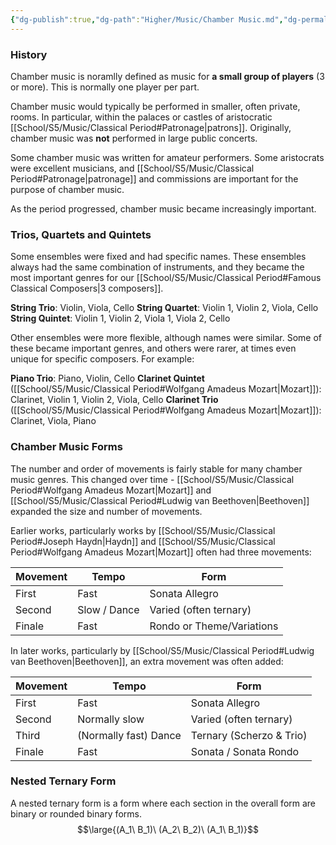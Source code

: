 ```yaml
---
{"dg-publish":true,"dg-path":"Higher/Music/Chamber Music.md","dg-permalink":"music/chamber-music","permalink":"/music/chamber-music/"}
---
```



### History
Chamber music is noramlly defined as music for **a small group of players** (3 or more). This is normally one player per part.

Chamber music would typically be performed in smaller, often private, rooms. In particular, within the palaces or castles of aristocratic [[School/S5/Music/Classical Period#Patronage\|patrons]]. Originally, chamber music was **not** performed in large public concerts.

Some chamber music was written for amateur performers. Some aristocrats were excellent musicians, and [[School/S5/Music/Classical Period#Patronage\|patronage]] and commissions are important for the purpose of chamber music.

As the period progressed, chamber music became increasingly important.

### Trios, Quartets and Quintets
Some ensembles were fixed and had specific names. These ensembles always had the same combination of instruments, and they became the most important genres for our [[School/S5/Music/Classical Period#Famous Classical Composers\|3 composers]].

**String Trio**: Violin, Viola, Cello
**String Quartet**: Violin 1, Violin 2, Viola, Cello
**String Quintet**: Violin 1, Violin 2, Viola 1, Viola 2, Cello

Other ensembles were more flexible, although names were similar. Some of these became important genres, and others were rarer, at times even unique for specific composers. For example:

**Piano Trio**: Piano, Violin, Cello
**Clarinet Quintet** ([[School/S5/Music/Classical Period#Wolfgang Amadeus Mozart\|Mozart]]): Clarinet, Violin 1, Violin 2, Viola, Cello
**Clarinet Trio** ([[School/S5/Music/Classical Period#Wolfgang Amadeus Mozart\|Mozart]]): Clarinet, Viola, Piano

### Chamber Music Forms
The number and order of movements is fairly stable for many chamber music genres. This changed over time - [[School/S5/Music/Classical Period#Wolfgang Amadeus Mozart\|Mozart]] and [[School/S5/Music/Classical Period#Ludwig van Beethoven\|Beethoven]] expanded the size and number of movements.

Earlier works, particularly works by [[School/S5/Music/Classical Period#Joseph Haydn\|Haydn]] and [[School/S5/Music/Classical Period#Wolfgang Amadeus Mozart\|Mozart]] often had three movements:

| Movement | Tempo        | Form                      |
| -------- | ------------ | ------------------------- |
| First    | Fast         | Sonata Allegro            |
| Second   | Slow / Dance | Varied (often ternary)    |
| Finale   | Fast         | Rondo or Theme/Variations |

In later works, particularly by [[School/S5/Music/Classical Period#Ludwig van Beethoven\|Beethoven]], an extra movement was often added:

| Movement | Tempo                 | Form                     |
| -------- | --------------------- | ------------------------ |
| First    | Fast                  | Sonata Allegro           |
| Second   | Normally slow         | Varied (often ternary)   |
| Third    | (Normally fast) Dance | Ternary (Scherzo & Trio) |
| Finale   | Fast                  | Sonata / Sonata Rondo    |

### Nested Ternary Form
A nested ternary form is a form where each section in the overall form are binary or rounded binary forms.
$$\large{(A_1\ B_1)\ (A_2\ B_2)\ (A_1\ B_1)}$$
